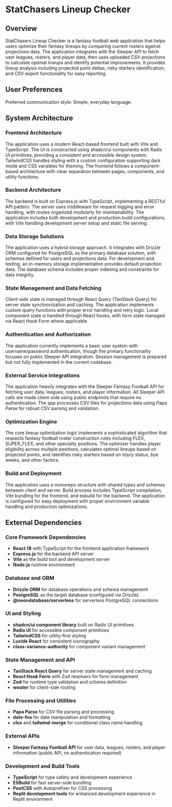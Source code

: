 # StatChasers Lineup Checker

## Overview

StatChasers Lineup Checker is a fantasy football web application that helps users optimize their fantasy lineups by comparing current rosters against projections data. The application integrates with the Sleeper API to fetch user leagues, rosters, and player data, then uses uploaded CSV projections to calculate optimal lineups and identify potential improvements. It provides lineup analysis including projected point deltas, risky starters identification, and CSV export functionality for easy reporting.

## User Preferences

Preferred communication style: Simple, everyday language.

## System Architecture

### Frontend Architecture
The application uses a modern React-based frontend built with Vite and TypeScript. The UI is constructed using shadcn/ui components with Radix UI primitives, providing a consistent and accessible design system. TailwindCSS handles styling with a custom configuration supporting dark mode and CSS variables for theming. The frontend follows a component-based architecture with clear separation between pages, components, and utility functions.

### Backend Architecture
The backend is built on Express.js with TypeScript, implementing a RESTful API pattern. The server uses middleware for request logging and error handling, with routes organized modularly for maintainability. The application includes both development and production build configurations, with Vite handling development server setup and static file serving.

### Data Storage Solutions
The application uses a hybrid storage approach. It integrates with Drizzle ORM configured for PostgreSQL as the primary database solution, with schemas defined for users and projections data. For development and testing, an in-memory storage implementation provides default projection data. The database schema includes proper indexing and constraints for data integrity.

### State Management and Data Fetching
Client-side state is managed through React Query (TanStack Query) for server state synchronization and caching. The application implements custom query functions with proper error handling and retry logic. Local component state is handled through React hooks, with form state managed via React Hook Form where applicable.

### Authentication and Authorization
The application currently implements a basic user system with username/password authentication, though the primary functionality focuses on public Sleeper API integration. Session management is prepared but not fully implemented in the current codebase.

### External Service Integrations
The application heavily integrates with the Sleeper Fantasy Football API for fetching user data, leagues, rosters, and player information. All Sleeper API calls are made client-side using public endpoints that require no authentication. The app processes CSV files for projections data using Papa Parse for robust CSV parsing and validation.

### Optimization Engine
The core lineup optimization logic implements a sophisticated algorithm that respects fantasy football roster construction rules including FLEX, SUPER_FLEX, and other specialty positions. The optimizer handles player eligibility across multiple positions, calculates optimal lineups based on projected points, and identifies risky starters based on injury status, bye weeks, and other factors.

### Build and Deployment
The application uses a monorepo structure with shared types and schemas between client and server. Build process includes TypeScript compilation, Vite bundling for the frontend, and esbuild for the backend. The application is configured for easy deployment with proper environment variable handling and production optimizations.

## External Dependencies

### Core Framework Dependencies
- **React 18** with TypeScript for the frontend application framework
- **Express.js** for the backend API server
- **Vite** as the build tool and development server
- **Node.js** runtime environment

### Database and ORM
- **Drizzle ORM** for database operations and schema management
- **PostgreSQL** as the target database (configured via Drizzle)
- **@neondatabase/serverless** for serverless PostgreSQL connections

### UI and Styling
- **shadcn/ui component library** built on Radix UI primitives
- **Radix UI** for accessible component primitives
- **TailwindCSS** for utility-first styling
- **Lucide React** for consistent iconography
- **class-variance-authority** for component variant management

### State Management and API
- **TanStack React Query** for server state management and caching
- **React Hook Form** with Zod resolvers for form management
- **Zod** for runtime type validation and schema definition
- **wouter** for client-side routing

### File Processing and Utilities
- **Papa Parse** for CSV file parsing and processing
- **date-fns** for date manipulation and formatting
- **clsx** and **tailwind-merge** for conditional class name handling

### External APIs
- **Sleeper Fantasy Football API** for user data, leagues, rosters, and player information (public API, no authentication required)

### Development and Build Tools
- **TypeScript** for type safety and development experience
- **ESBuild** for fast server-side bundling
- **PostCSS** with Autoprefixer for CSS processing
- **Replit development tools** for enhanced development experience in Replit environment